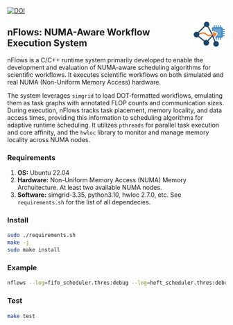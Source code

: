 [![DOI](https://zenodo.org/badge/DOI/10.5281/zenodo.15811369.svg)](https://doi.org/10.5281/zenodo.15811369)

<img src="https://raw.githubusercontent.com/DonAurelio/nflows/refs/heads/main/logo.png"
     align="right"
     width="15%"
     alt="nFlows logo\">

## nFlows: NUMA-Aware Workflow Execution System

nFlows is a C/C++ runtime system primarily developed to enable the development and evaluation of NUMA-aware scheduling algorithms for scientific workflows. It executes scientific workflows on both simulated and real NUMA (Non-Uniform Memory Access) hardware.

The system leverages `simgrid` to load DOT-formatted workflows, emulating them as task graphs with annotated FLOP counts and communication sizes. During execution, nFlows tracks task placement, memory locality, and data access times, providing this information to scheduling algorithms for adaptive runtime scheduling. It utilizes `pthreads` for parallel task execution and core affinity, and the `hwloc` library to monitor and manage memory locality across NUMA nodes.

### Requirements

1. **OS:** Ubuntu 22.04 
2. **Hardware:** Non-Uniform Memory Access (NUMA) Memory Archuitecture. At least two available NUMA nodes.
3. **Software:**  simgrid-3.35, python3.10, hwloc 2.7.0, etc. See `requirements.sh` for the list of all dependecies.

### Install

```sh
sudo ./requirements.sh
make -j
sudo make install
```

### Example

```sh
nflows --log=fifo_scheduler.thres:debug --log=heft_scheduler.thres:debug --log=eft_scheduler.thres:debug --log=hardware.thres:debug ./example/config.json
```

### Test

```sh
make test
```
